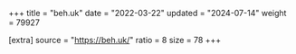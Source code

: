 +++
title = "beh.uk"
date = "2022-03-22"
updated = "2024-07-14"
weight = 79927

[extra]
source = "https://beh.uk/"
ratio = 8
size = 78
+++
